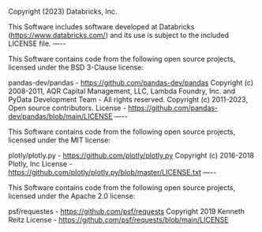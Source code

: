 Copyright (2023) Databricks, Inc.

This Software includes software developed at Databricks (https://www.databricks.com/) and its use is subject to the included LICENSE file.
—--

This Software contains code from the following open source projects, licensed under the BSD 3-Clause license:

pandas-dev/pandas - https://github.com/pandas-dev/pandas
Copyright (c) 2008-2011, AQR Capital Management, LLC, Lambda Foundry, Inc. and PyData Development Team - All rights reserved.
Copyright (c) 2011-2023, Open source contributors.
License - https://github.com/pandas-dev/pandas/blob/main/LICENSE
—--

This Software contains code from the following open source projects, licensed under the MIT license:

plotly/plotly.py - https://github.com/plotly/plotly.py
Copyright (c) 2016-2018 Plotly, Inc
License - https://github.com/plotly/plotly.py/blob/master/LICENSE.txt
—--

This Software contains code from the following open source projects, licensed under the Apache 2.0 license:

psf/requestes - https://github.com/psf/requests
Copyright 2019 Kenneth Reitz
License - https://github.com/psf/requests/blob/main/LICENSE









